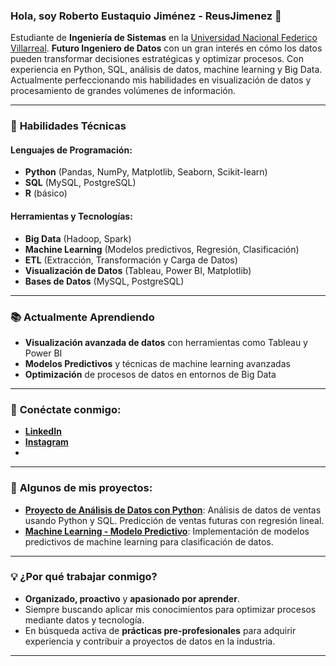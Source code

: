 ### Hola, soy Roberto Eustaquio Jiménez - ReusJimenez 👋

Estudiante de **Ingeniería de Sistemas** en la [Universidad Nacional Federico Villarreal](https://www.unfv.edu.pe/). **Futuro Ingeniero de Datos** con un gran interés en cómo los datos pueden transformar decisiones estratégicas y optimizar procesos. Con experiencia en Python, SQL, análisis de datos, machine learning y Big Data. Actualmente perfeccionando mis habilidades en visualización de datos y procesamiento de grandes volúmenes de información.

---

### 🚀 **Habilidades Técnicas**

#### Lenguajes de Programación:
- **Python** (Pandas, NumPy, Matplotlib, Seaborn, Scikit-learn)
- **SQL** (MySQL, PostgreSQL)
- **R** (básico)
  
#### Herramientas y Tecnologías:
- **Big Data** (Hadoop, Spark)
- **Machine Learning** (Modelos predictivos, Regresión, Clasificación)
- **ETL** (Extracción, Transformación y Carga de Datos)
- **Visualización de Datos** (Tableau, Power BI, Matplotlib)
- **Bases de Datos** (MySQL, PostgreSQL)

---

### 📚 **Actualmente Aprendiendo**
- **Visualización avanzada de datos** con herramientas como Tableau y Power BI
- **Modelos Predictivos** y técnicas de machine learning avanzadas
- **Optimización** de procesos de datos en entornos de Big Data

---

### 🔗 **Conéctate conmigo:**

- [**LinkedIn**](https://www.linkedin.com/in/roberto-eustaquio-jim%C3%A9nez-661303249/) 
- [**Instagram**](https://www.instagram.com/reus_jimenez/)
- <!-- Puedes activar tu cuenta de Twitter si lo deseas -->
<!-- [**Twitter**](https://x.com/Reus_Jimenez02) -->

---

### 📂 **Algunos de mis proyectos:**

- **[Proyecto de Análisis de Datos con Python](https://github.com/robertojimenez/Data-Analysis-Project)**: Análisis de datos de ventas usando Python y SQL. Predicción de ventas futuras con regresión lineal.
- **[Machine Learning - Modelo Predictivo](https://github.com/robertojimenez/ML-Predictive-Model)**: Implementación de modelos predictivos de machine learning para clasificación de datos.
  
---

### 💡 **¿Por qué trabajar conmigo?**

- **Organizado, proactivo** y **apasionado por aprender**.
- Siempre buscando aplicar mis conocimientos para optimizar procesos mediante datos y tecnología.
- En búsqueda activa de **prácticas pre-profesionales** para adquirir experiencia y contribuir a proyectos de datos en la industria.

---
